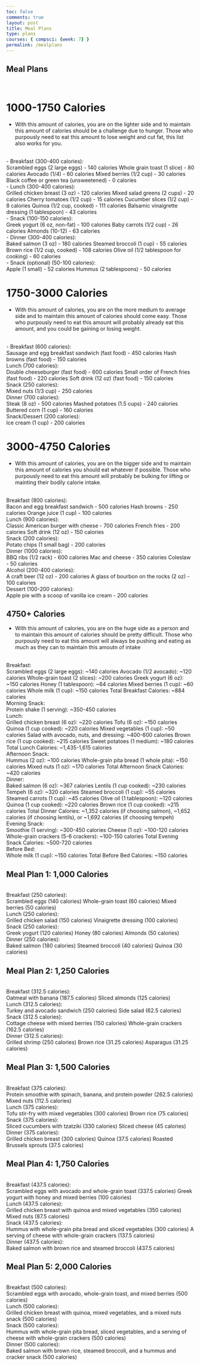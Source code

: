 ```yaml
---
toc: false
comments: true
layout: post
title: Meal Plans
type: plans
courses: { compsci: {week: 7} }
permalink: /mealplans
---
```


## Meal Plans

<br>

# 1000-1750 Calories 
- With this amount of calories, you are on the lighter side and to maintain this amount of calories should be a challenge due to hunger. Those who purpously need to eat this amount to lose weight and cut fat, this list also works for you.
<br>
- Breakfast (300-400 calories):
<br>
Scrambled eggs (2 large eggs) - 140 calories
Whole grain toast (1 slice) - 80 calories
Avocado (1/4) - 60 calories
Mixed berries (1/2 cup) - 30 calories
Black coffee or green tea (unsweetened) - 0 calories
<br>
- Lunch (300-400 calories):
<br>
Grilled chicken breast (3 oz) - 120 calories
Mixed salad greens (2 cups) - 20 calories
Cherry tomatoes (1/2 cup) - 15 calories
Cucumber slices (1/2 cup) - 8 calories
Quinoa (1/2 cup, cooked) - 111 calories
Balsamic vinaigrette dressing (1 tablespoon) - 43 calories
<br>
- Snack (100-150 calories):
<br>
Greek yogurt (6 oz, non-fat) - 100 calories
Baby carrots (1/2 cup) - 26 calories
Almonds (10-12) - 63 calories
<br>
- Dinner (300-400 calories):
<br>
Baked salmon (3 oz) - 180 calories
Steamed broccoli (1 cup) - 55 calories
Brown rice (1/2 cup, cooked) - 108 calories
Olive oil (1/2 tablespoon for cooking) - 60 calories
<br>
- Snack (optional) (50-100 calories):
<br>
Apple (1 small) - 52 calories
Hummus (2 tablespoons) - 50 calories

<br>

# 1750-3000 Calories
- With this amount of calories, you are on the more medium to average side and to maintain this amount of calories should come easy. Those who purpously need to eat this amount will probably already eat this amount, and you could be gaining or losing weight.
<br>
- Breakfast (600 calories):
<br>
Sausage and egg breakfast sandwich (fast food) - 450 calories
Hash browns (fast food) - 150 calories
<br>
Lunch (700 calories):
<br>
Double cheeseburger (fast food) - 600 calories
Small order of French fries (fast food) - 220 calories
Soft drink (12 oz) (fast food) - 150 calories
<br>
Snack (250 calories):
<br>
Mixed nuts (1/3 cup) - 250 calories
<br>
Dinner (700 calories):
<br>
Steak (8 oz) - 500 calories
Mashed potatoes (1.5 cups) - 240 calories
Buttered corn (1 cup) - 160 calories
<br>
Snack/Dessert (200 calories):
<br>
Ice cream (1 cup) - 200 calories

<br>

# 3000-4750 Calories
- With this amount of calories, you are on the bigger side and to maintain this amount of calories you should eat whatever if possible. Those who purpously need to eat this amount will probably be bulking for lifting or mainting their bodily calorie intake.
<br>
Breakfast (800 calories):
<br>
Bacon and egg breakfast sandwich - 500 calories
Hash browns - 250 calories
Orange juice (1 cup) - 100 calories
<br>
Lunch (900 calories):
<br>
Classic American burger with cheese - 700 calories
French fries - 200 calories
Soft drink (12 oz) - 150 calories
<br>
Snack (200 calories):
<br>
Potato chips (1 small bag) - 200 calories
<br>
Dinner (1000 calories):
<br>
BBQ ribs (1/2 rack) - 600 calories
Mac and cheese - 350 calories
Coleslaw - 50 calories
<br>
Alcohol (200-400 calories):
<br>
A craft beer (12 oz) - 200 calories
A glass of bourbon on the rocks (2 oz) - 100 calories
<br>
Dessert (100-200 calories):
<br>
Apple pie with a scoop of vanilla ice cream - 200 calories

## 4750+ Calories
- With this amount of calories, you are on the huge side as a person and to maintain this amount of calories should be pretty difficult. Those who purpously need to eat this amount will always be pushing and eating as much as they can to maintain this amoutn of intake
<br>
Breakfast:
<br>
Scrambled eggs (2 large eggs): ~140 calories
Avocado (1/2 avocado): ~120 calories
Whole-grain toast (2 slices): ~200 calories
Greek yogurt (6 oz): ~150 calories
Honey (1 tablespoon): ~64 calories
Mixed berries (1 cup): ~60 calories
Whole milk (1 cup): ~150 calories
Total Breakfast Calories: ~884 calories
<br>
Morning Snack:
<br>
Protein shake (1 serving): ~350-450 calories

<br>
Lunch:
<br>
Grilled chicken breast (6 oz): ~220 calories
Tofu (6 oz): ~150 calories
Quinoa (1 cup cooked): ~220 calories
Mixed vegetables (1 cup): ~50 calories
Salad with avocado, nuts, and dressing: ~400-600 calories
Brown rice (1 cup cooked): ~215 calories
Sweet potatoes (1 medium): ~180 calories
Total Lunch Calories: ~1,435-1,615 calories
<br>
Afternoon Snack:
<br>
Hummus (2 oz): ~100 calories
Whole-grain pita bread (1 whole pita): ~150 calories
Mixed nuts (1 oz): ~170 calories
Total Afternoon Snack Calories: ~420 calories
<br>
Dinner:
<br>
Baked salmon (6 oz): ~367 calories
Lentils (1 cup cooked): ~230 calories
Tempeh (6 oz): ~320 calories
Steamed broccoli (1 cup): ~55 calories
Steamed carrots (1 cup): ~45 calories
Olive oil (1 tablespoon): ~120 calories
Quinoa (1 cup cooked): ~220 calories
Brown rice (1 cup cooked): ~215 calories
Total Dinner Calories: ~1,352 calories (if choosing salmon), ~1,652 calories (if choosing lentils), or ~1,692 calories (if choosing tempeh)
<br>
Evening Snack:
<br>
Smoothie (1 serving): ~300-450 calories
Cheese (1 oz): ~100-120 calories
Whole-grain crackers (5-6 crackers): ~100-150 calories
Total Evening Snack Calories: ~500-720 calories
<br>
Before Bed:
<br>
Whole milk (1 cup): ~150 calories
Total Before Bed Calories: ~150 calories

## Meal Plan 1: 1,000 Calories
<br>
Breakfast (250 calories):
<br>
Scrambled eggs (140 calories)
Whole-grain toast (60 calories)
Mixed berries (50 calories)
<br>
Lunch (250 calories):
<br>
Grilled chicken salad (150 calories)
Vinaigrette dressing (100 calories)
<br>
Snack (250 calories):
<br>
Greek yogurt (120 calories)
Honey (80 calories)
Almonds (50 calories)
<br>
Dinner (250 calories):
<br>
Baked salmon (180 calories)
Steamed broccoli (40 calories)
Quinoa (30 calories)

## Meal Plan 2: 1,250 Calories
<br>
Breakfast (312.5 calories):
<br>
Oatmeal with banana (187.5 calories)
Sliced almonds (125 calories)
<br>
Lunch (312.5 calories):
<br>
Turkey and avocado sandwich (250 calories)
Side salad (62.5 calories)
<br>
Snack (312.5 calories):
<br>
Cottage cheese with mixed berries (150 calories)
Whole-grain crackers (162.5 calories)
<br>
Dinner (312.5 calories):
<br>
Grilled shrimp (250 calories)
Brown rice (31.25 calories)
Asparagus (31.25 calories)

## Meal Plan 3: 1,500 Calories
<br>
Breakfast (375 calories):
<br>
Protein smoothie with spinach, banana, and protein powder (262.5 calories)
Mixed nuts (112.5 calories)
<br>
Lunch (375 calories):
<br>
Tofu stir-fry with mixed vegetables (300 calories)
Brown rice (75 calories)
<br>
Snack (375 calories):
<br>
Sliced cucumbers with tzatziki (330 calories)
Sliced cheese (45 calories)
<br>
Dinner (375 calories):
<br>
Grilled chicken breast (300 calories)
Quinoa (37.5 calories)
Roasted Brussels sprouts (37.5 calories)

## Meal Plan 4: 1,750 Calories
<br>
Breakfast (437.5 calories):
<br>
Scrambled eggs with avocado and whole-grain toast (337.5 calories)
Greek yogurt with honey and mixed berries (100 calories)
<br>
Lunch (437.5 calories):
<br>
Grilled chicken breast with quinoa and mixed vegetables (350 calories)
Mixed nuts (87.5 calories)
<br>
Snack (437.5 calories):
<br>
Hummus with whole-grain pita bread and sliced vegetables (300 calories)
A serving of cheese with whole-grain crackers (137.5 calories)
<br>
Dinner (437.5 calories):
<br>
Baked salmon with brown rice and steamed broccoli (437.5 calories)

## Meal Plan 5: 2,000 Calories
<br>
Breakfast (500 calories):
<br>
Scrambled eggs with avocado, whole-grain toast, and mixed berries (500 calories)
<br>
Lunch (500 calories):
<br>
Grilled chicken breast with quinoa, mixed vegetables, and a mixed nuts snack (500 calories)
<br>
Snack (500 calories):
<br>
Hummus with whole-grain pita bread, sliced vegetables, and a serving of cheese with whole-grain crackers (500 calories)
<br>
Dinner (500 calories):
<br>
Baked salmon with brown rice, steamed broccoli, and a hummus and cracker snack (500 calories)